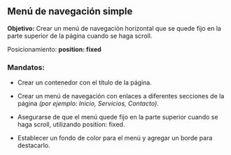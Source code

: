 ## Menú de navegación simple

**Objetivo:** Crear un menú de navegación horizontal que se quede fijo en la parte superior de la página cuando se haga scroll.

Posicionamiento: 
**position: fixed**

### Mandatos:

- Crear un contenedor con el título de la página.

- Crear un menú de navegación con enlaces a diferentes secciones de la página *(por ejemplo: Inicio, Servicios, Contacto)*.

- Asegurarse de que el menú quede fijo en la parte superior cuando se haga scroll, utilizando position: fixed.

- Establecer un fondo de color para el menú y agregar un borde para destacarlo.
